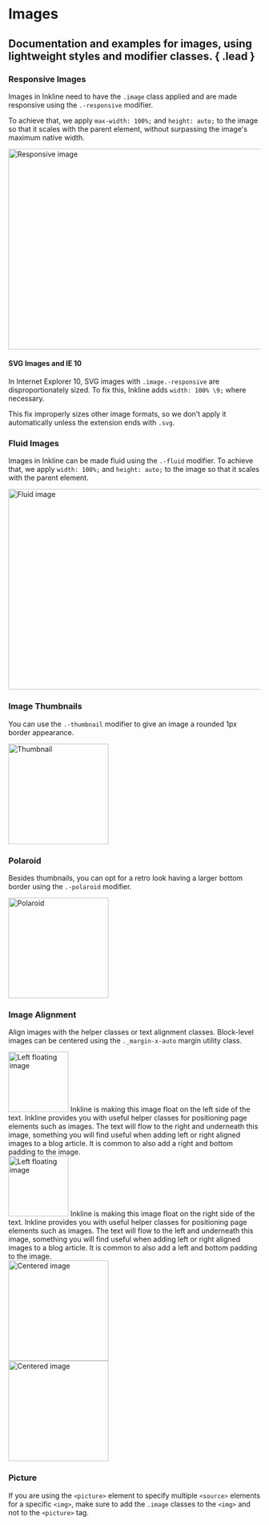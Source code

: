 # Images
## Documentation and examples for images, using lightweight styles and modifier classes. { .lead }

### Responsive Images
Images in Inkline need to have the `.image` class applied and are made responsive using the `.-responsive` modifier. 

To achieve that, we apply `max-width: 100%;` and `height: auto;` to the image so that it scales with the parent element, without surpassing the image's maximum native width.

<i-code-preview title="Responsive Images" link="https://github.com/inkline/inkline/tree/master/src/css/core/images">

<img src="/images/placeholder-1000x400.jpg" width="1000" height="400" class="image -responsive" alt="Responsive image" link="https://github.com/inkline/inkline/tree/master/src/css/core/images">

<template slot="html">

~~~html
<img src="..." width="1000" height="400" class="image -responsive" alt="Responsive image">
~~~

</template>
</i-code-preview>

#### SVG Images and IE 10
In Internet Explorer 10, SVG images with `.image.-responsive` are disproportionately sized. To fix this, Inkline adds `width: 100% \9;` where necessary. 

This fix improperly sizes other image formats, so we don’t apply it automatically unless the extension ends with `.svg`.

### Fluid Images
Images in Inkline can be made fluid using the `.-fluid` modifier. To achieve that, we apply `width: 100%;` and `height: auto;` to the image so that it scales with the parent element.

<i-code-preview title="Fluid Images" link="https://github.com/inkline/inkline/tree/master/src/css/core/images">

<img src="/images/placeholder-1000x400.jpg" width="1000" height="400" class="image -fluid" alt="Fluid image">

<template slot="html">

~~~html
<img src="..." width="1000" height="400" class="image -fluid" alt="Fluid image">
~~~

</template>
</i-code-preview>

### Image Thumbnails
You can use the `.-thumbnail` modifier to give an image a rounded 1px border appearance.

<i-code-preview title="Image Thumbnails" link="https://github.com/inkline/inkline/tree/master/src/css/core/images">

<img src="/images/placeholder-400x400.jpg" width="200" height="200" class="image -thumbnail" alt="Thumbnail">

<template slot="html">

~~~html
<img src="..." class="image -thumbnail" alt="Thumbnail">
~~~

</template>
</i-code-preview>

### Polaroid
Besides thumbnails, you can opt for a retro look having a larger bottom border using the `.-polaroid` modifier.

<i-code-preview title="Polaroid Image" link="https://github.com/inkline/inkline/tree/master/src/css/core/images">

<img src="/images/placeholder-400x400.jpg" width="200" height="200" class="image -polaroid" alt="Polaroid">

<template slot="html">

~~~html
<img src="..." class="image -polaroid" alt="Polaroid">
~~~

</template>
</i-code-preview>

### Image Alignment
Align images with the helper classes or text alignment classes. Block-level images can be centered using the `._margin-x-auto` 
margin utility class.

<i-code-preview title="Image Alignment - Float Left" link="https://github.com/inkline/inkline/tree/master/src/css/core/images">

<div class="_clearfix">
    <img src="/images/placeholder-400x400.jpg" width="120" height="120" class="image _float-left _padding-right-1 _padding-bottom-1" alt="Left floating image">
    Inkline is making this image float on the left side of the text. Inkline provides you with useful helper classes for positioning page elements such as images. The text will flow to the right and underneath this image, something you will find useful when adding left or right aligned images to a blog article. It is common to also add a right and bottom padding to the image. 
</div>

<template slot="html">

~~~html
<img src="..." class="image _float-left" alt="Left floating image">
~~~

</template>
</i-code-preview>


<i-code-preview title="Image Alignment - Float Right" link="https://github.com/inkline/inkline/tree/master/src/css/core/images">

<div class="_clearfix">
    <img src="/images/placeholder-400x400.jpg" width="120" height="120" class="image _float-right _padding-left-1 _padding-bottom-1" alt="Left floating image">
    Inkline is making this image float on the right side of the text. Inkline provides you with useful helper classes for positioning page elements such as images. The text will flow to the left and underneath this image, something you will find useful when adding left or right aligned images to a blog article. It is common to also add a left and bottom padding to the image. 
</div>

<template slot="html">

~~~html
<img src="..." class="image _float-right" alt="Right floating image">
~~~

</template>
</i-code-preview>


<i-code-preview title="Image Alignment - Text Center" link="https://github.com/inkline/inkline/tree/master/src/css/core/images">

<div class="_text-center">
    <img src="/images/placeholder-400x400.jpg" width="200" height="200" alt="Centered image">
</div>

<template slot="html">

~~~html
<div class="_text-center">
    <img src="..." alt="Centered image">
</div>
~~~

</template>
</i-code-preview>

<i-code-preview title="Image Alignment - Margin Auto" link="https://github.com/inkline/inkline/tree/master/src/css/core/images">

<img src="/images/placeholder-400x400.jpg" width="200" height="200" class="_display-block _margin-x-auto" alt="Centered image">

<template slot="html">

~~~html
<img src="..." class="_display-block _margin-x-auto" alt="Centered image">
~~~

</template>
</i-code-preview>

### Picture
If you are using the `<picture>` element to specify multiple `<source>` elements for a specific `<img>`, make sure to add 
the `.image` classes to the `<img>` and not to the `<picture>` tag.

<i-code-preview title="Image Alignment - Margin Auto" default-active="html" link="https://github.com/inkline/inkline/tree/master/src/css/core/images">
<template slot="html">

~~~html
​<picture>
    <source srcset="..." type="image/svg+xml">
    <img src="..." class="image -fluid -thumbnail" alt="...">
</picture>
~~~

</template>
</i-code-preview>
